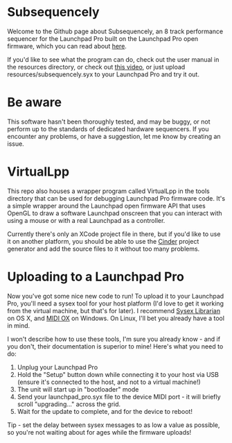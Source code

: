 # Subsequencely

Welcome to the Github page about Subsequencely, an 8 track performance sequencer
for the Launchpad Pro built on the Launchpad Pro open firmware, which you can
read about [here](https://github.com/dvhdr/launchpad-pro).

If you'd like to see what the program can do, check out the user manual in the
resources directory, or check out [this video](https://youtu.be/_G3-Z9f-Xr0), or
just upload resources/subsequencely.syx to your Launchpad Pro and try it out.

# Be aware

This software hasn't been thoroughly tested, and may be buggy, or not perform up
to the standards of dedicated hardware sequencers. If you encounter any
problems, or have a suggestion, let me know by creating an issue.

# VirtualLpp

This repo also houses a wrapper program called VirtualLpp in the tools directory
that can be used for debugging Launchpad Pro firmware code. It's a simple
wrapper around the Launchpad open firmware API that uses OpenGL to draw a
software Launchpad onscreen that you can interact with using a mouse or with a
real Launchpad as a controller.

Currently there's only an XCode project file in there, but if you'd like to use
it on another platform, you should be able to use the
[Cinder](https://libcinder.org) project generator and add the source files to it
without too many problems.

# Uploading to a Launchpad Pro
Now you've got some nice new code to run! To upload it to your Launchpad Pro, you'll need a sysex tool for your host platform (I'd love to get it working from the virtual machine, but that's for later).  I recommend [Sysex Librarian](http://www.snoize.com/SysExLibrarian/) on OS X, and [MIDI OX](http://www.midiox.com/) on Windows.  On Linux, I'll bet you already have a tool in mind.

I won't describe how to use these tools, I'm sure you already know - and if you don't, their documentation is superior to mine!  Here's what you need to do:

1. Unplug your Launchpad Pro
2. Hold the "Setup" button down while connecting it to your host via USB (ensure it's connected to the host, and not to a virtual machine!)
3. The unit will start up in "bootloader" mode
4. Send your launchpad_pro.syx file to the device MIDI port - it will briefly scroll "upgrading..." across the grid.
5. Wait for the update to complete, and for the device to reboot!

Tip - set the delay between sysex messages to as low a value as possible, so you're not waiting about for ages while the firmware uploads!
